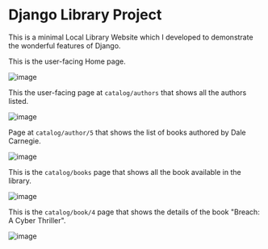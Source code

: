 # Django Library Project
This is a minimal Local Library Website which I developed to demonstrate the wonderful features of Django.

This is the user-facing Home page.

![image](https://github.com/user-attachments/assets/d9b8aaeb-23bf-46d5-9fd6-49f49d3162e4)


This the user-facing page at `catalog/authors` that shows all the authors listed.

![image](https://github.com/user-attachments/assets/bf0ca416-6fec-4c96-a1e5-bf99bca7d210)


Page at `catalog/author/5` that shows the list of books authored by Dale Carnegie.

![image](https://github.com/user-attachments/assets/8b5d7cd5-e4a4-4c28-8f22-a5d37acdaa7d)


This is the `catalog/books` page that shows all the book available in the library.

![image](https://github.com/user-attachments/assets/5e24e172-0d9a-4b42-bac3-bfed16704e75)


This is the `catalog/book/4` page that shows the details of the book "Breach: A Cyber Thriller".

![image](https://github.com/user-attachments/assets/8a30e5e4-7840-4631-93b3-6c1051c7a208)




